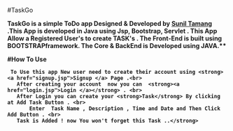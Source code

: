 #TaskGo
		
<strong>		
TaskGo is a simple  ToDo app Designed & Developed by <a href="https://github.com/sunil-tamang">Sunil Tamang </a>.This App is developed in  Java   using Jsp, Bootstrap, Servlet . This App Allow a Registered User's to create  TASK's . The Front-End is built using BOOTSTRAPframework. The Core & BackEnd is Developed using JAVA.**
 	
    

#How To Use <br>


	 To Use this app New user need to create their account using <strong><a href="signup.jsp">Signup </a> Page .<br>
 	   After creating your account  now you can  <strong><a href="login.jsp">Login </a></strong> . <br>
 	   After Login you can create your <strong>Task</strong> By clicking at Add Task Button . <br>
           Enter  Task Name , Description , Time and Date and Then Click Add Button . <br>
 	   Task is Added ! now You won't forget this Task ..</strong>
	
 					
